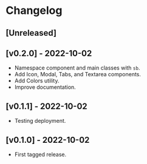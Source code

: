 # Changelog

## [Unreleased]

## [v0.2.0] - 2022-10-02

- Namespace component and main classes with `sb`.
- Add Icon, Modal, Tabs, and Textarea components.
- Add Colors utility.
- Improve documentation.

## [v0.1.1] - 2022-10-02

- Testing deployment.

## [v0.1.0] - 2022-10-02

- First tagged release.
